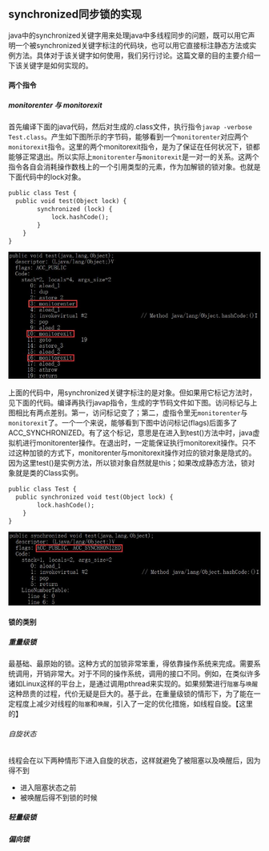 ## synchronized同步锁的实现
java中的synchronized关键字用来处理java中多线程同步的问题，既可以用它声明一个被synchronized关键字标注的代码块，也可以用它直接标注静态方法或实例方法。具体对于该关键字如何使用，我们另行讨论。这篇文章的目的主要介绍一下该关键字是如何实现的。

#### 两个指令
##### monitorenter 与 monitorexit
首先编译下面的java代码，然后对生成的.class文件，执行指令`javap -verbose Test.class`。产生如下图所示的字节码，能够看到一个`monitorenter`对应两个`monitorexit`指令。这里的两个monitorexit指令，是为了保证在任何状况下，锁都能够正常退出。所以实际上`monitorenter`与`monitorexit`是一对一的关系。这两个指令各自会消耗操作数栈上的一个引用类型的元素，作为加解锁的锁对象。也就是下面代码中的lock对象。

    public class Test {
      public void test(Object lock) {
            synchronized (lock) {
                lock.hashCode();
            }
        }
    }
![](https://github.com/WalkingNL/Pics/blob/master/synchronized.jpg)

上面的代码中，用synchronized关键字标注的是对象。但如果用它标记方法时，见下面的代码。编译再执行javap指令，生成的字节码文件如下图。访问标记与上图相比有两点差别。第一，访问标记变了；第二，虚指令里无`monitorenter`与`monitorexit`了。一个一个来说，能够看到下图中访问标记(flags)后面多了ACC_SYNCHRONIZED。有了这个标记，意思是在进入到test()方法中时，java虚拟机进行monitorenter操作。在退出时，一定能保证执行monitorexit操作。只不过这种加锁的方式下，monitorenter与monitorexit操作对应的锁对象是隐式的。因为这里test()是实例方法，所以锁对象自然就是this；如果改成静态方法，锁对象就是类的Class实例。
    
    public class Test {
      public synchronized void test(Object lock) {
            lock.hashCode();
        }
    }
    
![](https://github.com/WalkingNL/Pics/blob/master/synchronized_mark.jpg)

#### 锁的类别

##### 重量级锁
最基础、最原始的锁。这种方式的加锁非常笨重，得依靠操作系统来完成。需要系统调用，开销非常大。对于不同的操作系统，调用的接口不同。例如，在类似许多诸如Linux这样的平台上，是通过调用pthread来实现的。如果频繁进行`阻塞`与`唤醒`这种昂贵的过程，代价无疑是巨大的。基于此，在重量级锁的情形下，为了能在一定程度上减少对线程的`阻塞`和`唤醒`，引入了一定的优化措施，如线程自旋。【这里的】
###### 自旋状态
线程会在以下两种情形下进入自旋的状态，这样就避免了被阻塞以及唤醒后，因为得不到
  * 进入阻塞状态之前
  * 被唤醒后得不到锁的时候

##### 轻量级锁

##### 偏向锁
